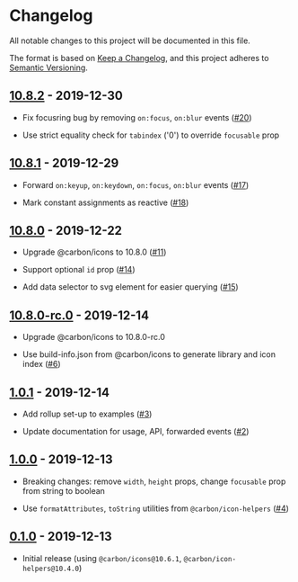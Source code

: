 # Changelog

All notable changes to this project will be documented in this file.

The format is based on [Keep a Changelog](https://keepachangelog.com/en/1.0.0/),
and this project adheres to [Semantic Versioning](https://semver.org/spec/v2.0.0.html).

## [10.8.2](https://github.com/IBM/carbon-icons-svelte/releases/tag/v10.8.2) - 2019-12-30

- Fix focusring bug by removing `on:focus`, `on:blur` events
  ([#20](https://github.com/IBM/carbon-icons-svelte/issues/20))

- Use strict equality check for `tabindex` ('0') to override `focusable` prop

## [10.8.1](https://github.com/IBM/carbon-icons-svelte/releases/tag/v10.8.1) - 2019-12-29

- Forward `on:keyup`, `on:keydown`, `on:focus`, `on:blur` events
  ([#17](https://github.com/IBM/carbon-icons-svelte/issues/17))

- Mark constant assignments as reactive
  ([#18](https://github.com/IBM/carbon-icons-svelte/issues/18))

## [10.8.0](https://github.com/IBM/carbon-icons-svelte/releases/tag/v10.8.0) - 2019-12-22

- Upgrade @carbon/icons to 10.8.0
  ([#11](https://github.com/IBM/carbon-icons-svelte/issues/11))

- Support optional `id` prop
  ([#14](https://github.com/IBM/carbon-icons-svelte/issues/14))

- Add data selector to svg element for easier querying
  ([#15](https://github.com/IBM/carbon-icons-svelte/issues/1))

## [10.8.0-rc.0](https://github.com/IBM/carbon-icons-svelte/releases/tag/v10.8.0-rc.0) - 2019-12-14

- Upgrade @carbon/icons to 10.8.0-rc.0

- Use build-info.json from @carbon/icons to generate library and icon index
  ([#6](https://github.com/IBM/carbon-icons-svelte/issues/6))

## [1.0.1](https://github.com/IBM/carbon-icons-svelte/releases/tag/v1.0.1) - 2019-12-14

- Add rollup set-up to examples
  ([#3](https://github.com/IBM/carbon-icons-svelte/issues/3))

- Update documentation for usage, API, forwarded events
  ([#2](https://github.com/IBM/carbon-icons-svelte/issues/2))

## [1.0.0](https://github.com/IBM/carbon-icons-svelte/releases/tag/v1.0.0) - 2019-12-13

- Breaking changes: remove `width`, `height` props, change `focusable` prop from string to boolean

- Use `formatAttributes`, `toString` utilities from `@carbon/icon-helpers`
  ([#4](https://github.com/IBM/carbon-icons-svelte/issues/4))

## [0.1.0](https://github.com/IBM/carbon-icons-svelte/releases/tag/v0.1.0) - 2019-12-13

- Initial release (using `@carbon/icons@10.6.1`, `@carbon/icon-helpers@10.4.0`)
